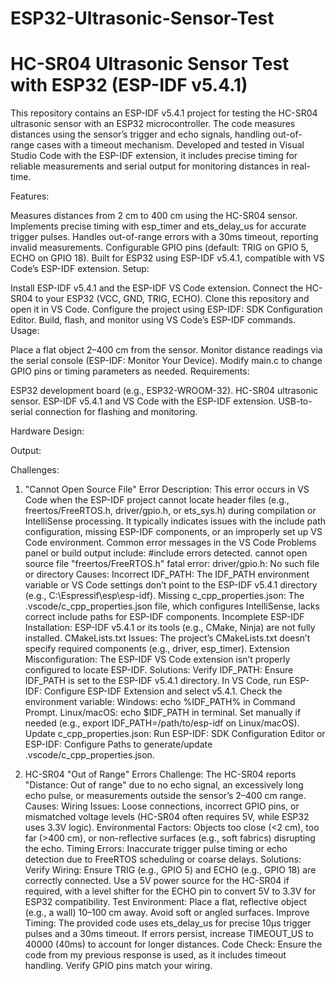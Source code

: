 # ESP32-Ultrasonic-Sensor-Test
# HC-SR04 Ultrasonic Sensor Test with ESP32 (ESP-IDF v5.4.1)

This repository contains an ESP-IDF v5.4.1 project for testing the HC-SR04 ultrasonic sensor with an ESP32 microcontroller. The code measures distances using the sensor’s trigger and echo signals, handling out-of-range cases with a timeout mechanism. Developed and tested in Visual Studio Code with the ESP-IDF extension, it includes precise timing for reliable measurements and serial output for monitoring distances in real-time.

Features:

Measures distances from 2 cm to 400 cm using the HC-SR04 sensor.
Implements precise timing with esp_timer and ets_delay_us for accurate trigger pulses.
Handles out-of-range errors with a 30ms timeout, reporting invalid measurements.
Configurable GPIO pins (default: TRIG on GPIO 5, ECHO on GPIO 18).
Built for ESP32 using ESP-IDF v5.4.1, compatible with VS Code’s ESP-IDF extension.
Setup:

Install ESP-IDF v5.4.1 and the ESP-IDF VS Code extension.
Connect the HC-SR04 to your ESP32 (VCC, GND, TRIG, ECHO).
Clone this repository and open it in VS Code.
Configure the project using ESP-IDF: SDK Configuration Editor.
Build, flash, and monitor using VS Code’s ESP-IDF commands.
Usage:

Place a flat object 2–400 cm from the sensor.
Monitor distance readings via the serial console (ESP-IDF: Monitor Your Device).
Modify main.c to change GPIO pins or timing parameters as needed.
Requirements:

ESP32 development board (e.g., ESP32-WROOM-32).
HC-SR04 ultrasonic sensor.
ESP-IDF v5.4.1 and VS Code with the ESP-IDF extension.
USB-to-serial connection for flashing and monitoring.

Hardware Design:


Output:


Challenges:
1. "Cannot Open Source File" Error
Description:
This error occurs in VS Code when the ESP-IDF project cannot locate header files (e.g., freertos/FreeRTOS.h, driver/gpio.h, or ets_sys.h) during compilation or IntelliSense processing. It typically indicates issues with the include path configuration, missing ESP-IDF components, or an improperly set up VS Code environment.
Common error messages in the VS Code Problems panel or build output include:
#include errors detected. cannot open source file "freertos/FreeRTOS.h"
fatal error: driver/gpio.h: No such file or directory
Causes:
Incorrect IDF_PATH: The IDF_PATH environment variable or VS Code settings don’t point to the ESP-IDF v5.4.1 directory (e.g., C:\Espressif\esp\esp-idf).
Missing c_cpp_properties.json: The .vscode/c_cpp_properties.json file, which configures IntelliSense, lacks correct include paths for ESP-IDF components.
Incomplete ESP-IDF Installation: ESP-IDF v5.4.1 or its tools (e.g., CMake, Ninja) are not fully installed.
CMakeLists.txt Issues: The project’s CMakeLists.txt doesn’t specify required components (e.g., driver, esp_timer).
Extension Misconfiguration: The ESP-IDF VS Code extension isn’t properly configured to locate ESP-IDF.
Solutions:
Verify IDF_PATH: Ensure IDF_PATH is set to the ESP-IDF v5.4.1 directory. In VS Code, run ESP-IDF: Configure ESP-IDF Extension and select v5.4.1. Check the environment variable:
Windows: echo %IDF_PATH% in Command Prompt.
Linux/macOS: echo $IDF_PATH in terminal.
Set manually if needed (e.g., export IDF_PATH=/path/to/esp-idf on Linux/macOS).
Update c_cpp_properties.json: Run ESP-IDF: SDK Configuration Editor or ESP-IDF: Configure Paths to generate/update .vscode/c_cpp_properties.json.

2. HC-SR04 "Out of Range" Errors
Challenge: The HC-SR04 reports "Distance: Out of range" due to no echo signal, an excessively long echo pulse, or measurements outside the sensor’s 2–400 cm range.
Causes:
Wiring Issues: Loose connections, incorrect GPIO pins, or mismatched voltage levels (HC-SR04 often requires 5V, while ESP32 uses 3.3V logic).
Environmental Factors: Objects too close (<2 cm), too far (>400 cm), or non-reflective surfaces (e.g., soft fabrics) disrupting the echo.
Timing Errors: Inaccurate trigger pulse timing or echo detection due to FreeRTOS scheduling or coarse delays.
Solutions:
Verify Wiring: Ensure TRIG (e.g., GPIO 5) and ECHO (e.g., GPIO 18) are correctly connected. Use a 5V power source for the HC-SR04 if required, with a level shifter for the ECHO pin to convert 5V to 3.3V for ESP32 compatibility.
Test Environment: Place a flat, reflective object (e.g., a wall) 10–100 cm away. Avoid soft or angled surfaces.
Improve Timing: The provided code uses ets_delay_us for precise 10µs trigger pulses and a 30ms timeout. If errors persist, increase TIMEOUT_US to 40000 (40ms) to account for longer distances.
Code Check: Ensure the code from my previous response is used, as it includes timeout handling. Verify GPIO pins match your wiring.
